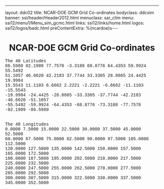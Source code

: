 ---
layout: ddc02
title: NCAR-DOE GCM Grid Co-ordinates
bodyclass: ddcsim
banner: ssi/header/Header2012.html
menuclass: sar_clim
menu: ssi12/menu1/Menu_sim_gcmc.html
links: ssi12/links/home.html
logos: ssi12/logos/badc.html
preContentExtra: %(ncardoe)s---
 <div id="pagetitle">
 <h1 align="center">NCAR-DOE GCM Grid Co-ordinates </h1>
 </div>
 <!-- End of Page Title Block -->
 
 
 <!-- Insert Grid Here -->
 <P><FONT FACE="Courier">The 40 Latitudes<BR>
 86.5980  82.1909  77.7578  -3.3188  68.8776  64.4353  59.9924  55.5492<BR>
 51.1057  46.6620  42.2183  37.7744  33.3305  28.8865  24.4425	 19.9984<BR>
 15.5543  11.1103   6.6662   2.2221  -2.2221  -6.6662 -11.1103	-15.5543<BR>
 -19.9984 -24.4425 -28.8865 -33.3305 -37.7744 -42.2183 -46.6620	-51.1057<BR>
 -55.5492 -59.9924 -64.4353 -68.8776 -73.3188 -77.7578 -82.1909 -86.5980<BR>
 <BR>
 <BR>
 The 48 Longitudes<BR>
 0.0000    7.5000   15.0000   22.5000   30.0000   37.5000  45.0000   52.5000<BR>
 60.0000   67.5000   75.0000   82.5000   90.0000   97.5000  105.0000  112.5000<BR>
 120.0000  127.5000  135.0000  142.5000  150.0000  157.5000 	165.0000  172.5000<BR>
 180.0000  187.5000  195.0000  202.5000  210.0000  217.5000 	225.0000  232.5000<BR>
 240.0000  247.5000  255.0000  262.5000  270.0000  277.5000 	285.0000  292.5000<BR>
 300.0000  307.5000  315.0000  322.5000  330.0000  337.5000 	345.0000  352.5000</FONT></P>
 
 <p>&nbsp;</p>
 
 
 
 <p></p>
 
 <!-- end of center column -->
